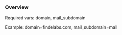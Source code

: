 ### Overview

Required vars: domain, mail_subdomain

Example: domain=findelabs.com, mail_subdomain=mail
